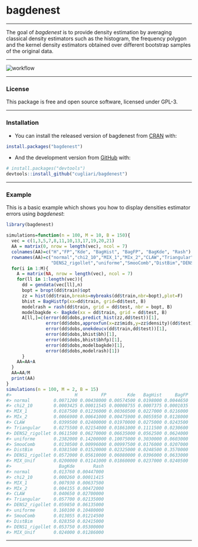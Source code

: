 
<!-- README.md is generated from README.Rmd. Please edit that file -->

# bagdenest

-----

<!-- badges: start -->

<!-- badges: end -->

The goal of *bagdenest* is to provide density estimation by averaging
classical density estimators such as the histogram, the frequency
polygon and the kernel density estimators obtained over different
bootstrap samples of the original data.

-----

![workflow](https://github.com/cugliari/bagdenest/actions/workflows/build.yml/badge.svg)

-----

### License

This package is free and open source software, licensed under GPL-3.

-----

### Installation

  - You can install the released version of bagdenest from
    [CRAN](https://CRAN.R-project.org) with:

<!-- end list -->

``` r
install.packages("bagdenest")
```

  - And the development version from [GitHub](https://github.com/) with:

<!-- end list -->

``` r
# install.packages("devtools")
devtools::install_github("cugliari/bagdenest")
```

-----

### Example

This is a basic example which shows you how to display densities
estimator errors using *bagdenest*:

``` r
library(bagdenest)

simulations=function(n = 100, M = 10, B = 150){
  vec = c(1,3,5,7,8,11,10,13,17,19,20,21)
  AA = matrix(0, nrow = length(vec), ncol = 7)
  colnames(AA)=c("H","FP","Kde", "BagHist", "BagFP", "BagKde", "Rash")
  rownames(AA)=c("normal","chi2_10","MIX_1","MIx_2","CLAW","Triangular",
                 "DENS2_rigollet","uniforme","SmooComb","DistBim","DENS1_rigollet","MIX_Unif")
  for(i in 1:M){
    A = matrix(NA, nrow = length(vec), ncol = 7)
    for(ll in 1:length(vec)){
      dd = gendata(vec[ll],n)
      bopt = bropt(dd$train)$opt  
      zz = hist(dd$train,breaks=mybreaks(dd$train,nbr=bopt),plot=F)
      bhist = BagHistfp(xx=dd$train, grid=dd$test, B)
      modelrash = rash(dd$train, grid = dd$test, nbr = bopt, B)
      modelbagkde <- Bagkde(xx = dd$train, grid = dd$test, B)
      A[ll,]=c(error(dd$dobs,predict_hist(zz,dd$test))[1],
               error(dd$dobs,approxfun(x=zz$mids,y=zz$density)(dd$test))[1],
               error(dd$dobs,onekdeucv(dd$train,dd$test))[1],
               error(dd$dobs,bhist$bh)[1],
               error(dd$dobs,bhist$bhfp)[1],
               error(dd$dobs,modelbagkde)[1],
               error(dd$dobs,modelrash)[1])
      }
    AA=AA+A
  }
  AA=AA/M
  print(AA)
}
simulations(n = 100, M = 2, B = 15)
#>                        H         FP        Kde   BagHist     BagFP
#> normal         0.0071200 0.00438000 0.00574500 0.0198000 0.0044650
#> chi2_10        0.0003425 0.00011545 0.00008755 0.0007375 0.0001035
#> MIX_1          0.0187500 0.01236000 0.00360500 0.0227000 0.0216000
#> MIx_2          0.0066900 0.00641000 0.00475900 0.0055950 0.0128000
#> CLAW           0.0399500 0.02400000 0.01970000 0.0275000 0.0243500
#> Triangular     0.0275500 0.02154000 0.01861000 0.1111500 0.0230600
#> DENS2_rigollet 0.0611500 0.06270000 0.06635000 0.0562500 0.0624000
#> uniforme       0.2382000 0.14200000 0.10075000 0.3030000 0.0603000
#> SmooComb       0.0130500 0.00996000 0.00997500 0.0176000 0.0207000
#> DistBim        0.0381500 0.01520000 0.02325000 0.0248500 0.3570000
#> DENS1_rigollet 0.0572000 0.05610000 0.06080000 0.0396000 0.0633000
#> MIX_Unif       0.0200000 0.01141000 0.01860000 0.0237000 0.0240500
#>                  BagKde       Rash
#> normal         0.013760 0.00447000
#> chi2_10        0.000260 0.00011415
#> MIX_1          0.007930 0.00637500
#> MIx_2          0.004155 0.00472000
#> CLAW           0.040650 0.02700000
#> Triangular     0.057700 0.02135000
#> DENS2_rigollet 0.059850 0.06135000
#> uniforme       0.160100 0.10480000
#> SmooComb       0.013055 0.01214500
#> DistBim        0.028350 0.02415000
#> DENS1_rigollet 0.053750 0.05300000
#> MIX_Unif       0.024000 0.01286000
```

-----
